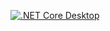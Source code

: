 [![.NET Core Desktop](https://github.com/iakzs/VirtualMicApp/actions/workflows/dotnet-desktop.yml/badge.svg)](https://github.com/iakzs/VirtualMicApp/actions/workflows/dotnet-desktop.yml)
